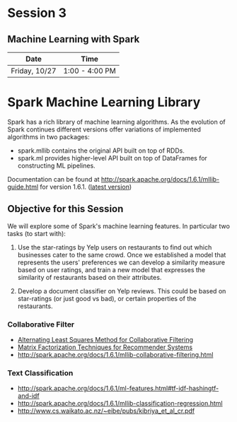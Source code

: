 # Session  3
## Machine Learning with Spark
| Date | Time |
|------|------|
|  Friday, 10/27    |  1:00 - 4:00 PM       

# Spark Machine Learning Library

Spark has a rich library of machine learning algorithms. As the evolution of Spark continues different versions offer variations of implemented algorithms in two packages:
- spark.mllib contains the original API built on top of RDDs.
- spark.ml provides higher-level API built on top of DataFrames for constructing ML pipelines.

Documentation can be found at http://spark.apache.org/docs/1.6.1/mllib-guide.html for version 1.6.1. ([latest version](http://spark.apache.org/docs/latest/mllib-guide.html))

## Objective for this Session
We will explore some of Spark's machine learning features. In particular two tasks (to start with):
1. Use the star-ratings by Yelp users on restaurants to find out which businesses cater to the same crowd. Once we established a model that represents the users' preferences we can develop a similarity measure based on user ratings, and train a new model that expresses the similarity of restaurants based on their attributes.

2. Develop a document classifier on Yelp reviews. This could be based on star-ratings (or just good vs bad), or certain properties of the restaurants.


### Collaborative Filter
- [Alternating Least Squares Method for Collaborative Filtering](https://bugra.github.io/work/notes/2014-04-19/alternating-least-squares-method-for-collaborative-filtering/)
- [Matrix Factorization Techniques for Recommender Systems](http://dl.acm.org/citation.cfm?id=1608614)
- http://spark.apache.org/docs/1.6.1/mllib-collaborative-filtering.html

### Text Classification
- http://spark.apache.org/docs/1.6.1/ml-features.html#tf-idf-hashingtf-and-idf
- http://spark.apache.org/docs/1.6.1/mllib-classification-regression.html
- http://www.cs.waikato.ac.nz/~eibe/pubs/kibriya_et_al_cr.pdf
